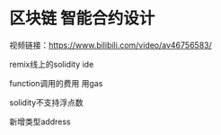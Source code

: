 # 区块链 智能合约设计

视频链接：https://www.bilibili.com/video/av46756583/

remix线上的solidity ide

function调用的费用 用gas

solidity不支持浮点数

新增类型address

